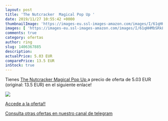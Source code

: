 ```yaml
---
layout: post
title: 'The Nutcracker  Magical Pop Up '
date: 2019/11/27 10:55:42 +0000
thumbnailImage: 'https://images-eu.ssl-images-amazon.com/images/I/61qHHMbSRkL._SL200_.jpg'
images: [ 'https://images-eu.ssl-images-amazon.com/images/I/61qHHMbSRkL._SL200_.jpg' ]
comments: true
category: ofertas
author: ring
slug: 1406367885
description:
actualPrice: 5.03 EUR
comparePrice: 13.5 EUR
inStock: true
---
```


Tienes [The Nutcracker  Magical Pop Up ](https://www.amazon.com/dp/1406367885/?tag=redken08-20) a precio de oferta de 5.03 EUR (original: 13.5 EUR) en el siguiente enlace!

[![](https://images-eu.ssl-images-amazon.com/images/I/61qHHMbSRkL._SL200_.jpg)](https://www.amazon.com/dp/1406367885/?tag=redken08-20)

[Accede a la oferta!!](https://www.amazon.com/dp/1406367885/?tag=redken08-20)

[Consulta otras ofertas en nuestro canal de telegram](https://t.me/s/ofertas25)
